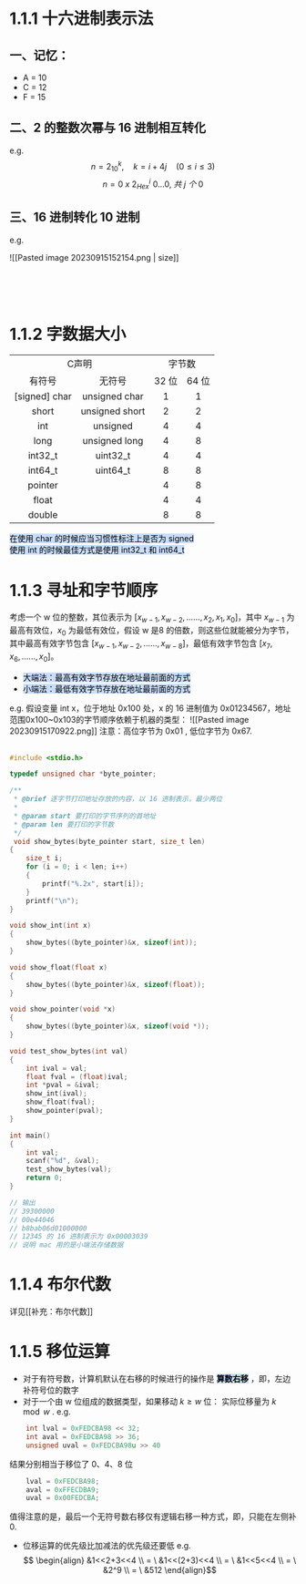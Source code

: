 # 1.1.1 十六进制表示法

## 一、记忆：
+ A = 10
+ C = 12
+ F = 15

## 二、2 的整数次幂与 16 进制相互转化
e.g. 
$$n = 2 ^ k _{10} , \quad k = i + 4j \quad (0 \le i \le 3) $$
$$n = 0 \ x \ 2^i_{Hex} \ 0 ... 0,\ 共 \ j \  个\ 0$$
## 三、16 进制转化 10 进制

e.g.

![[Pasted image 20230915152154.png | size]]

<br>
<br>
<br>

# 1.1.2 字数据大小
<table>
	<tr>
		<td colspan = "2" align="center"> C声明 </td>
		<td colspan = "2" align="center">字节数</td>
	</tr>
<tr>
	<td align="center"> 有符号 </td>
	<td align="center"> 无符号 </td>
	<td align="center"> 32 位 </td>
	<td  align="center"> 64 位 </td>
</tr>
<tr>
	<td align="center"> [signed] char </td>
	<td align="center">unsigned char </td>
	<td align="center"> 1 </td>
	<td align="center"> 1 </td>
</tr>
<tr>
	<td align="center"> short </td>
	<td align="center"> unsigned short </td>
	<td align="center">2 </td>
	<td align="center">2 </td>
</tr>
<tr>
	<td align="center"> int </td>
	<td align="center"> unsigned</td>
	<td align="center"> 4</td>
	<td align="center"> 4</td>
</tr>
<tr>
	<td align="center"> long </td>
	<td align="center">unsigned long </td>
	<td align="center"> 4 </td>
	<td align="center">8 </td>
</tr>
<tr>
	<td align="center">int32_t  </td>
	<td align="center"> uint32_t</td>
	<td align="center"> 4</td>
	<td align="center"> 4</td>
</tr>
<tr>
	<td align="center"> int64_t </td>
	<td align="center"> uint64_t</td>
	<td align="center">8 </td>
	<td align="center"> 8</td>
</tr>
<tr>
	<td align="center"> pointer </td>
	<td align="center"> </td>
	<td align="center">4 </td>
	<td align="center">8 </td>
</tr>
<tr>
	<td align="center"> float </td>
	<td align="center"> </td>
	<td align="center"> 4</td>
	<td align="center"> 4</td>
</tr>
 <tr>
	<td align="center">double  </td>
	<td align="center"> </td>
	<td align="center">8 </td>
	<td align="center"> 8</td>
</tr>
</table>
<mark style="background: #ADCCFFA6;" color="black">在使用 char 的时候应当习惯性标注上是否为 signed</mark>    <br>
<mark style="background: #ADCCFFA6;">使用 int 的时候最佳方式是使用 int32_t 和 int64_t</mark>




# 1.1.3 寻址和字节顺序
考虑一个 w 位的整数，其位表示为 $[x_{w-1}, x_{w-2},......, x_2,x_1,x_0]$，其中 $x_{w-1}$ 为最高有效位，$x_0$ 为最低有效位，假设 w 是8 的倍数，则这些位就能被分为字节，其中最高有效字节包含 $[x_{w-1},x_{w-2},......,x_{w-8}]$，最低有效字节包含 $[x_{7},x_{6},......,x_{0}]$。

+ <mark style="background: #ADCCFFA6;">大端法：最高有效字节存放在地址最前面的方式</mark>
+ <mark style="background: #ADCCFFA6;">小端法：最低有效字节存放在地址最前面的方式</mark>

e.g.
假设变量 int x，位于地址 0x100 处，x 的 16 进制值为 0x01234567，地址范围0x100~0x103的字节顺序依赖于机器的类型：
![[Pasted image 20230915170922.png]]
注意：高位字节为 0x01 , 低位字节为 0x67.
<br>
<br>
```C
#include <stdio.h>

typedef unsigned char *byte_pointer;

/**
 * @brief 逐字节打印地址存放的内容，以 16 进制表示，最少两位
 *
 * @param start 要打印的字节序列的首地址
 * @param len 要打印的字节数
 */
 void show_bytes(byte_pointer start, size_t len)
{
    size_t i;
    for (i = 0; i < len; i++)
    {
        printf("%.2x", start[i]);
    }
    printf("\n");
}

void show_int(int x)
{
    show_bytes((byte_pointer)&x, sizeof(int));
}

void show_float(float x)
{
    show_bytes((byte_pointer)&x, sizeof(float));
}

void show_pointer(void *x)
{
    show_bytes((byte_pointer)&x, sizeof(void *));
}

void test_show_bytes(int val)
{
    int ival = val;
    float fval = (float)ival;
    int *pval = &ival;
    show_int(ival);
    show_float(fval);
    show_pointer(pval);
}

int main()
{
    int val;
    scanf("%d", &val);
    test_show_bytes(val);
    return 0;
}

// 输出
// 39300000
// 00e44046
// b8bab06d01000000
// 12345 的 16 进制表示为 0x00003039
// 说明 mac 用的是小端法存储数据
```


# 1.1.4 布尔代数
详见[[补充：布尔代数]]

# 1.1.5 移位运算
+ 对于有符号数，计算机默认在右移的时候进行的操作是 **<mark style="background: #ADCCFFA6;">算数右移</mark>** ，即，左边补符号位的数字
+ 对于一个由 w 位组成的数据类型，如果移动 $k \ge w$ 位：
实际位移量为 $k\mod w$ . 
e.g.
```C
	int lval = 0xFEDCBA98 << 32;
	int aval = 0xFEDCBA98 >> 36;
	unsigned uval = 0xFEDCBA98u >> 40
```
结果分别相当于移位了 0、4、8 位
```C
	lval = 0xFEDCBA98;
	aval = 0xFFECDBA9;
	uval = 0x00FEDCBA;
```
值得注意的是，最后一个无符号数右移仅有逻辑右移一种方式，即，只能在左侧补 0.

+ 位移运算的优先级比加减法的优先级还要低
	e.g.
	$$
	\begin{align}
		&1<<2+3<<4 \\
		= \ &1<<(2+3)<<4 \\
		= \ &1<<5<<4 \\
		= \ &2^9 \\
		= \ &512
	\end{align}$$